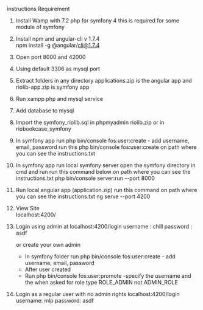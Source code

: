 instructions
Requirement
1. Install Wamp with 7.2 php for symfony 4 this is required for some module of symfony
2. Install npm and angular-cli v 1.7.4  
   npm install -g @angular/cli@1.7.4
3. Open port 8000 and 42000
4. Using default 3306 as mysql port



1. Extract folders in any directory applications.zip is the angular app and riolib-app.zip is symfony app

2. Run xampp php and mysql service

3. Add database to mysql 

4. Import the symfony_riolib.sql in phpmyadmin riolib.zip
 or in riobookcase_symfony 
 
 
5. In symfony app run php bin/console fos:user:create - add username, email, password
       run this  php bin/console fos:user:create  on path where you can see the instructions.txt

6. In symfony app run local symfony server open the symfony directory in cmd and run
       run this  command below  on path where you can see the instructions.txt
       php bin/console server:run --port 8000 

7. Run local angular app (application.zip)
       run this command on path where you can see the instructions.txt
       ng serve --port 4200

8. View Site  
	localhost:4200/

9. Login using admin at localhost:4200/login
	username : chill 
	password : asdf

	or create your own admin
	-  In symfony folder run php bin/console fos:user:create - add username, email, password
	-  After user created
	-  Run php bin/console fos:user:promote -specify the username and the when asked for role type ROLE_ADMIN not ADMIN_ROLE

10. Login as a regular user with no admin rights 
    localhost:4200/login  
    username: mlp
    password: asdf

